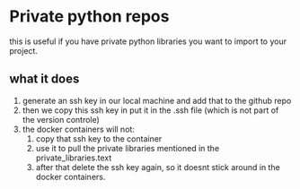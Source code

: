 # Private python repos
this is useful if you have private python libraries you want to import to your project. 
## what it does 
1. generate an ssh key in our local machine and add that to the github repo
2. then we copy this ssh key in put it in the .ssh file (which is not part of the version controle)
3. the docker containers will not: 
   1. copy that ssh key to the container
   2. use it to pull the private libraries mentioned in the private_libraries.text
   3. after that delete the ssh key again, so it doesnt stick around in the docker containers. 
